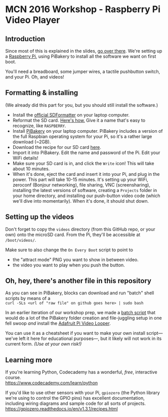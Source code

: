 # MCN 2016 Workshop - Raspberry Pi Video Player

## Introduction

Since most of this is explained in the slides, [go over there](https://docs.google.com/presentation/d/1RS401AhcS4kqmuIkJyRyVsgNCxsV6TWsQi9ktDvd9yY/edit?usp=sharing). We're setting up a [Raspberry Pi](https://raspberrypi.org/), using PiBakery to install all the software we want on first boot. 

You'll need a breadboard, some jumper wires, a tactile pushbutton switch, and your Pi. 
Oh, and videos!

## Formatting & installing
(We already did this part for you, but you should still install the software.)
* Install the [official SDFormatter](https://www.sdcard.org/downloads/formatter_4/) on your laptop computer.
* Reformat the SD card. [Here's how.](http://www.raspberrypi-spy.co.uk/2015/03/how-to-format-pi-sd-cards-using-sd-formatter/) Give it a name that's easy to recognize, like `RASPBERRY`.
* Install [PiBakery](http://pibakery.org/download.html) on your laptop computer. PiBakery includes a version of the full Raspbian operating system for your Pi, so it's a rather large download (~2GB). 
* Download the recipe for our SD card [here](./mcn2016recipe.xml).
* Import it into PiBakery. Edit the name and password of the Pi. Edit your WiFi details! 
* Make sure your SD card is in, and click the `Write` icon! This will take about 10 minutes.
* When it's done, eject the card and insert it into your Pi, and plug in the power. This part will take 10-15 minutes. It's setting up your WiFi, zeroconf (Bonjour networking), file sharing, VNC (screensharing), installing the latest versions of software, creating a `Projects` folder in your home directory, and installing our push-button video code (which we'll dive into momentarily). When it's done, it should shut down.

## Setting up the videos

Don't forget to copy the `videos` directory (from this GitHub repo, or your own) onto the microSD card. From the Pi, they'll be accessible at `/boot/videos/`.

Make sure to also change the `On Every Boot` script to point to  
* the "attract mode" PNG you want to show in between video.
* the video you want to play when you push the button.

## Oh, hey, there's another file in this repository

As you can see in PiBakery, blocks can download and run "batch" shell scripts by means of a  
`curl -SLs <url of "raw file" on github goes here> | sudo bash`
  
In an earlier iteration of our workshop prep, we made a [batch script](./pi-videolooper-setup.sh) that would do a lot of the PiBakery folder creation and file-juggling setup in one fell swoop _and_ install the [Adafruit Pi Video Looper](https://learn.adafruit.com/raspberry-pi-video-looper/overview). 

You can use it as a cheatsheet if you want to make your own install script—we've left it here for educational purposes—, but it likely will not work in its current form. _(Use at your own risk!)_

## Learning more

If you're learning Python, Codecademy has a wonderful, _free_, interactive course.  
<https://www.codecademy.com/learn/python>

If you'd like to use other sensors with your Pi, `gpiozero` (the Python library we're using to control the GPIO pins) has excellent documentation, including wiring diagrams and sample code for all sorts of projects.  
<https://gpiozero.readthedocs.io/en/v1.3.1/recipes.html>

